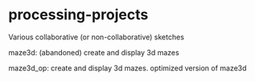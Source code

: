 # processing-projects
Various collaborative (or non-collaborative) sketches

maze3d: (abandoned) create and display 3d mazes

maze3d_op: create and display 3d mazes. optimized version of maze3d
